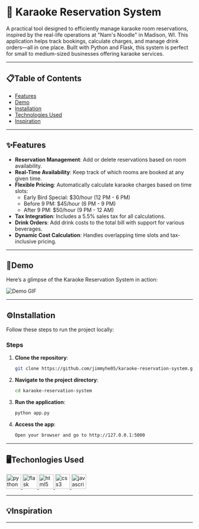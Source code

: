 # 🎤 Karaoke Reservation System

A practical tool designed to efficiently manage karaoke room reservations, inspired by the real-life operations at "Nam's Noodle" in Madison, WI. This application helps track bookings, calculate charges, and manage drink orders—all in one place. Built with Python and Flask, this system is perfect for small to medium-sized businesses offering karaoke services.

---

## 📋Table of Contents

- [Features](#features)
- [Demo](#demo)
- [Installation](#installation)
- [Technologies Used](#technologies-used)
- [Inspiration](#inspiration)

---

## ✨Features

- **Reservation Management**: Add or delete reservations based on room availability.
- **Real-Time Availability**: Keep track of which rooms are booked at any given time.
- **Flexible Pricing**: Automatically calculate karaoke charges based on time slots:
  - Early Bird Special: $30/hour (12 PM - 6 PM)
  - Before 9 PM: $45/hour (6 PM - 9 PM)
  - After 9 PM: $50/hour (9 PM - 12 AM)
- **Tax Integration**: Includes a 5.5% sales tax for all calculations.
- **Drink Orders**: Add drink costs to the total bill with support for various beverages.
- **Dynamic Cost Calculation**: Handles overlapping time slots and tax-inclusive pricing.

---

## 🎥Demo

Here’s a glimpse of the Karaoke Reservation System in action:

![Demo GIF](demo.gif)  
<!-- *(If the GIF isn’t loading, check out the [live demo](#))* -->

---

## ⚙Installation

Follow these steps to run the project locally:

### Steps

1. **Clone the repository**:
   ```bash
   git clone https://github.com/jimmyhe05/karaoke-reservation-system.git
2. **Navigate to the project directory**:
   ```bash
   cd karaoke-reservation-system
3. **Run the application**:
   ```bash
   python app.py
4. **Access the app**:
   ```bash
   Open your browser and go to http://127.0.0.1:5000
---

## 🖥️Techonlogies Used

<a href="https://www.python.org" target="_blank" rel="noreferrer">
<img src="https://raw.githubusercontent.com/devicons/devicon/master/icons/python/python-original.svg" alt="python" width="40" height="40"/> </a>
<a href="https://flask.palletsprojects.com/en/stable/" target="_blank" rel="noreferrer">
<img src="https://www.vectorlogo.zone/logos/palletsprojects_flask/palletsprojects_flask-icon.svg" alt="flask" width="40" height="40"/>
</a> 
<a href="https://www.w3.org/html/" target="_blank" rel="noreferrer">
<img src="https://raw.githubusercontent.com/devicons/devicon/master/icons/html5/html5-original-wordmark.svg" alt="html5" width="40" height="40"/> 
</a> 
<a href="https://www.w3schools.com/css/" target="_blank" rel="noreferrer">
<img src="https://raw.githubusercontent.com/devicons/devicon/master/icons/css3/css3-original-wordmark.svg" alt="css3" width="40" height="40"/> </a> <a href="https://www.docker.com/" target="_blank" rel="noreferrer">
</a>
<a href="https://developer.mozilla.org/en-US/docs/Web/JavaScript" target="_blank" rel="noreferrer">
<img src="https://raw.githubusercontent.com/devicons/devicon/master/icons/javascript/javascript-original.svg" alt="javascript" width="40" height="40"/> 
</a> 


---

## 💡Inspiration

---
